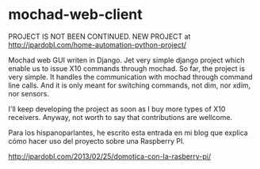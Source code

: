 mochad-web-client
=================

PROJECT IS NOT BEEN CONTINUED. NEW PROJECT at http://jpardobl.com/home-automation-python-project/

Mochad web GUI writen in Django. Jet very simple django project which enable us to issue X10 commands through mochad.
So far, the project is very simple. It handles the communication with mochad through command line calls. And it is only 
meant for switching commands, not dim, nor xdim, nor sensors.

I'll keep developing the project as soon as I buy more types of X10 receivers. Anyway, not worth to say that contributions
are wellcome.

Para los hispanoparlantes, he escrito esta entrada en mi blog que explica cómo hacer uso del proyecto sobre una Raspberry PI.

http://jpardobl.com/2013/02/25/domotica-con-la-rasberry-pi/
